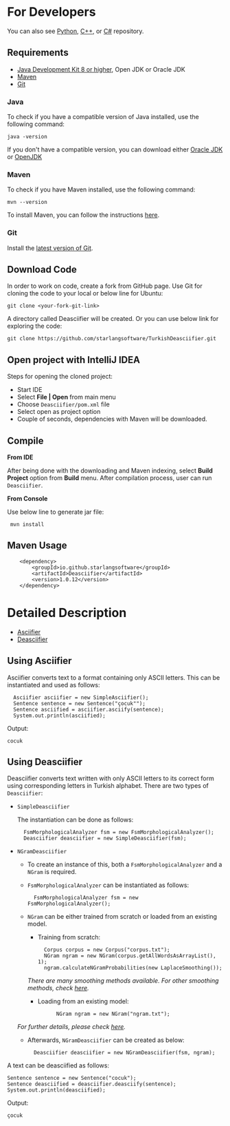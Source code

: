 For Developers
============

You can also see [Python](https://github.com/starlangsoftware/TurkishDeasciifier-Py), [C++](https://github.com/starlangsoftware/TurkishDeasciifier-CPP), or [C#](https://github.com/starlangsoftware/TurkishDeasciifier-CS) repository.

## Requirements

* [Java Development Kit 8 or higher](#java), Open JDK or Oracle JDK
* [Maven](#maven)
* [Git](#git)

### Java 

To check if you have a compatible version of Java installed, use the following command:

    java -version
    
If you don't have a compatible version, you can download either [Oracle JDK](https://www.oracle.com/technetwork/java/javase/downloads/jdk8-downloads-2133151.html) or [OpenJDK](https://openjdk.java.net/install/)    

### Maven
To check if you have Maven installed, use the following command:

    mvn --version
    
To install Maven, you can follow the instructions [here](https://maven.apache.org/install.html).     

### Git

Install the [latest version of Git](https://git-scm.com/book/en/v2/Getting-Started-Installing-Git).

## Download Code

In order to work on code, create a fork from GitHub page. 
Use Git for cloning the code to your local or below line for Ubuntu:

	git clone <your-fork-git-link>

A directory called Deasciifier will be created. Or you can use below link for exploring the code:

	git clone https://github.com/starlangsoftware/TurkishDeasciifier.git

## Open project with IntelliJ IDEA

Steps for opening the cloned project:

* Start IDE
* Select **File | Open** from main menu
* Choose `Deasciifier/pom.xml` file
* Select open as project option
* Couple of seconds, dependencies with Maven will be downloaded. 


## Compile

**From IDE**

After being done with the downloading and Maven indexing, select **Build Project** option from **Build** menu. After compilation process, user can run `Deasciifier`.

**From Console**

Use below line to generate jar file:

     mvn install

## Maven Usage

        <dependency>
            <groupId>io.github.starlangsoftware</groupId>
            <artifactId>Deasciifier</artifactId>
            <version>1.0.12</version>
        </dependency>

Detailed Description
============

+ [Asciifier](#using-asciifier)
+ [Deasciifier](#using-deasciifier)

## Using Asciifier

Asciifier converts text to a format containing only ASCII letters. This can be instantiated and used as follows:

      Asciifier asciifier = new SimpleAsciifier();
      Sentence sentence = new Sentence("çocuk"");
      Sentence asciified = asciifier.asciify(sentence);
      System.out.println(asciified);

Output:
    
    cocuk      

## Using Deasciifier

Deasciifier converts text written with only ASCII letters to its correct form using corresponding letters in Turkish alphabet. There are two types of `Deasciifier`:


* `SimpleDeasciifier`

    The instantiation can be done as follows:  
    
        FsmMorphologicalAnalyzer fsm = new FsmMorphologicalAnalyzer();
        Deasciifier deasciifier = new SimpleDeasciifier(fsm);
     
* `NGramDeasciifier`
    
    * To create an instance of this, both a `FsmMorphologicalAnalyzer` and a `NGram` is required. 
    
    * `FsmMorphologicalAnalyzer` can be instantiated as follows:
        
            FsmMorphologicalAnalyzer fsm = new FsmMorphologicalAnalyzer();
    
    * `NGram` can be either trained from scratch or loaded from an existing model.
        
        * Training from scratch:
                
                Corpus corpus = new Corpus("corpus.txt"); 
                NGram ngram = new NGram(corpus.getAllWordsAsArrayList(), 1);
                ngram.calculateNGramProbabilities(new LaplaceSmoothing());
                
        *There are many smoothing methods available. For other smoothing methods, check [here](https://github.com/olcaytaner/NGram).*       
        * Loading from an existing model:
     
                    NGram ngram = new NGram("ngram.txt");

	*For further details, please check [here](https://github.com/olcaytaner/NGram).*        
            
    * Afterwards, `NGramDeasciifier` can be created as below:
        
            Deasciifier deasciifier = new NGramDeasciifier(fsm, ngram);
     
A text can be deasciified as follows:
     
    Sentence sentence = new Sentence("cocuk");
    Sentence deasciified = deasciifier.deasciify(sentence);
    System.out.println(deasciified);
    
Output:

    çocuk
